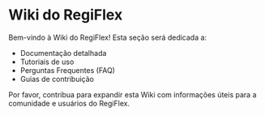 # Wiki do RegiFlex

Bem-vindo à Wiki do RegiFlex! Esta seção será dedicada a:

*   Documentação detalhada
*   Tutoriais de uso
*   Perguntas Frequentes (FAQ)
*   Guias de contribuição

Por favor, contribua para expandir esta Wiki com informações úteis para a comunidade e usuários do RegiFlex.
